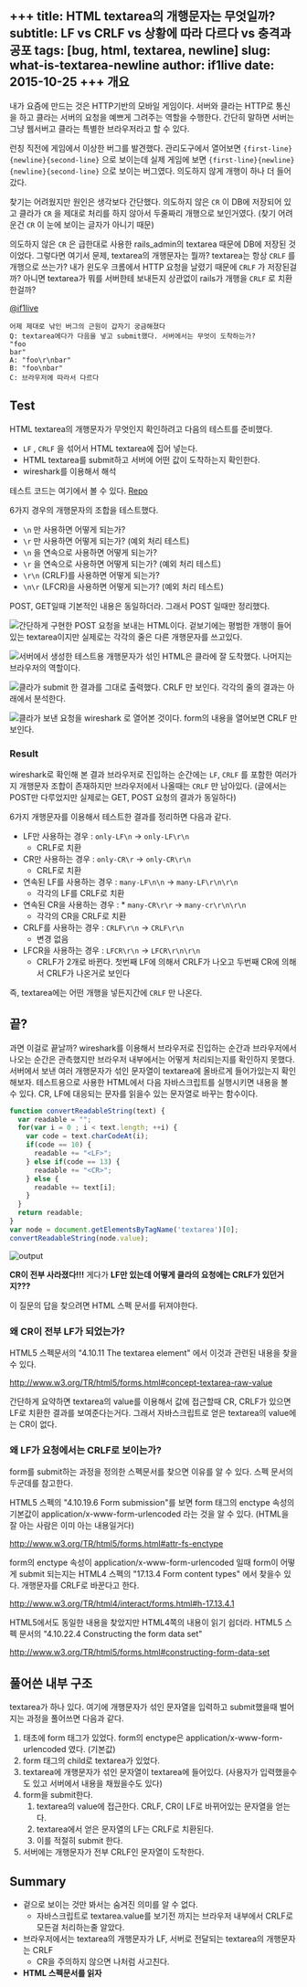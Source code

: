 +++
title: HTML textarea의 개행문자는 무엇일까?
subtitle: LF vs CRLF vs 상황에 따라 다르다 vs 충격과 공포
tags: [bug, html, textarea, newline]
slug: what-is-textarea-newline
author: if1live
date: 2015-10-25
+++
개요
----

내가 요즘에 만드는 것은 HTTP기반의 모바일 게임이다. 서버와 클라는 HTTP로
통신을 하고 클라는 서버의 요청을 예쁘게 그려주는 역할을 수행한다. 간단히
말하면 서버는 그냥 웹서버고 클라는 특별한 브라우저라고 할 수 있다.

런칭 직전에 게임에서 이상한 버그를 발견했다. 관리도구에서 열어보면
`{first-line}{newline}{second-line}` 으로 보이는데 실제 게임에 보면
`{first-line}{newline}{newline}{second-line}` 으로 보이는 버그였다.
의도하지 않게 개행이 하나 더 들어갔다.

찾기는 어려웠지만 원인은 생각보다 간단했다. 의도하지 않은 `CR` 이 DB에
저장되어 있고 클라가 `CR` 을 제대로 처리를 하지 않아서 두줄짜리 개행으로
보인거였다. (찾기 어려운건 `CR` 이 눈에 보이는 글자가 아니기 때문)

의도하지 않은 `CR` 은 급한대로 사용한 rails\_admin의 textarea 때문에
DB에 저장된 것이었다. 그렇다면 여기서 문제, textarea의 개행문자는 뭘까?
textarea는 항상 `CRLF` 를 개행으로 쓰는가? 내가 윈도우 크롬에서 HTTP
요청을 날렸기 때문에 `CRLF` 가 저장된걸까? 아니면 textarea가 뭐를
서버한테 보내든지 상관없이 rails가 개행을 `CRLF` 로 치환한걸까?

[@if1live](https://twitter.com/if1live/status/657422182235119616)

```
어제 제대로 낚인 버그의 근원이 갑자기 궁금해졌다
Q: textarea에다가 다음을 넣고 submit했다. 서버에서는 무엇이 도착하는가?
"foo
bar"
A: "foo\r\nbar"
B: "foo\nbar"
C: 브라우저에 따라서 다르다
```

Test
----

HTML textarea의 개행문자가 무엇인지 확인하려고 다음의 테스트를 준비했다.

-   `LF` , `CRLF` 을 섞어서 HTML textarea에 집어 넣는다.
-   HTML textarea를 submit하고 서버에 어떤 값이 도착하는지 확인한다.
-   wireshark를 이용해서 해석

테스트 코드는 여기에서 볼 수 있다.
[Repo](https://github.com/if1live/libsora.so/tree/master/content/development/what-is-textarea-newline)

6가지 경우의 개행문자의 조합을 테스트했다.

-   `\n` 만 사용하면 어떻게 되는가?
-   `\r` 만 사용하면 어떻게 되는가? (예외 처리 테스트)
-   `\n` 을 연속으로 사용하면 어떻게 되는가?
-   `\r` 을 연속으로 사용하면 어떻게 되는가? (예외 처리 테스트)
-   `\r\n` (CRLF)를 사용하면 어떻게 되는가?
-   `\n\r` (LFCR)을 사용하면 어떻게 되는가? (예외 처리 테스트)

POST, GET일때 기본적인 내용은 동일하더라. 그래서 POST 일때만 정리했다.

![간단하게 구현한 POST 요청을 보내는 HTML이다. 겉보기에는 평범한 개행이
들어있는 textarea이지만 실제로는 각각의 줄은 다른 개행문자를
쓰고있다.]({attach}what-is-textarea-newline/browser-input.png)

![서버에서 생성한 테스트용 개행문자가 섞인 HTML은 클라에 잘 도착했다.
나머지는 브라우저의
역할이다.]({attach}what-is-textarea-newline/wireshark-input.png)

![클라가 submit 한 결과를 그대로 출력했다. `CRLF` 만 보인다. 각각의 줄의
결과는 아래에서
분석한다.]({attach}what-is-textarea-newline/browser-output.png)

![클라가 보낸 요청을 wireshark 로 열어본 것이다. form의 내용을 열어보면
`CRLF` 만
보인다.]({attach}what-is-textarea-newline/wireshark-output.png)

### Result

wireshark로 확인해 본 결과 브라우저로 진입하는 순간에는 `LF`, `CRLF` 를
포함한 여러가지 개행문자 조합이 존재하지만 브라우저에서 나올때는 `CRLF`
만 남아있다. (글에서는 POST만 다루었지만 실제로는 GET, POST 요청의
결과가 동일하다)

6가지 개행문자를 이용해서 테스트한 결과를 정리하면 다음과 같다.

* LF만 사용하는 경우 : `only-LF\n` -> `only-LF\r\n`
    * CRLF로 치환
* CR만 사용하는 경우 : `only-CR\r` -> `only-CR\r\n`
    * CRLF로 치환
* 연속된 LF를 사용하는 경우 : `many-LF\n\n` -> `many-LF\r\n\r\n`
    * 각각의 LF를 CRLF로 치환
* 연속된 CR을 사용하는 경우 : \* `many-CR\r\r` -> `many-cr\r\n\r\n`
    * 각각의 CR을 CRLF로 치환
* CRLF를 사용하는 경우 : `CRLF\r\n` -> `CRLF\r\n`
    * 변경 없음
* LFCR을 사용하는 경우 : `LFCR\r\n` -> `LFCR\r\n\r\n`
    * CRLF가 2개로 바뀐다. 첫번째 LF에 의해서 CRLF가 나오고 두번째 CR에 의해서 CRLF가 나온거로 보인다

즉, textarea에는 어떤 개행을 넣든지간에 `CRLF` 만 나온다.

끝?
---

과면 이걸로 끝날까? wireshark를 이용해서 브라우저로 진입하는 순간과
브라우저에서 나오는 순간은 관측했지만 브라우저 내부에서는 어떻게
처리되는지를 확인하지 못했다. 서버에서 보낸 여러 개행문자가 섞인
문자열이 textarea에 올바르게 들어가있는지 확인해보자. 테스트용으로
사용한 HTML에서 다음 자바스크립트를 실행시키면 내용을 볼 수 있다. CR,
LF에 대응되는 문자를 읽을수 있는 문자열로 바꾸는 함수이다.

```javascript
function convertReadableString(text) {
  var readable = "";
  for(var i = 0 ; i < text.length; ++i) {
    var code = text.charCodeAt(i);
    if(code == 10) {
      readable += "<LF>";
    } else if(code == 13) {
      readable += "<CR>";
    } else {
      readable += text[i];
    }
  }
  return readable;
}
var node = document.getElementsByTagName('textarea')[0];
convertReadableString(node.value);
```

![output]({attach}what-is-textarea-newline/textarea-js.png)

**CR이 전부 사라졌다!!!** 게다가 **LF만 있는데 어떻게 클라의 요청에는
CRLF가 있던거지???**

이 질문의 답을 찾으려면 HTML 스펙 문서를 뒤져야한다.

### 왜 CR이 전부 LF가 되었는가?

HTML5 스펙문서의 "4.10.11 The textarea element" 에서 이것과 관련된
내용을 찾을수 있다.

<http://www.w3.org/TR/html5/forms.html#concept-textarea-raw-value>

간단하게 요약하면 textarea의 value를 이용해서 값에 접근할때 CR, CRLF가
있으면 LF로 치환한 결과를 보여준다는거다. 그래서 자바스크립트로 얻은
textarea의 value에는 CR이 없다.

### 왜 LF가 요청에서는 CRLF로 보이는가?

form를 submit하는 과정을 정의한 스펙문서를 찾으면 이유를 알 수 있다.
스펙 문서의 두군데를 참고한다.

HTML5 스펙의 "4.10.19.6 Form submission"를 보면 form 태그의 enctype
속성의 기본값이 application/x-www-form-urlencoded 라는 것을 알 수 있다.
(HTML을 잘 아는 사람은 이미 아는 내용일거다)

<http://www.w3.org/TR/html5/forms.html#attr-fs-enctype>

form의 enctype 속성이 application/x-www-form-urlencoded 일때 form이
어떻게 submit 되는지는 HTML4 스펙의 "17.13.4 Form content types" 에서
찾을수 있다. 개행문자를 CRLF로 바꾼다고 한다.

<http://www.w3.org/TR/html4/interact/forms.html#h-17.13.4.1>

HTML5에서도 동일한 내용을 찾았지만 HTML4쪽의 내용이 읽기 쉽더라. HTML5
스펙 문서의 "4.10.22.4 Constructing the form data set"

<http://www.w3.org/TR/html5/forms.html#constructing-form-data-set>

풀어쓴 내부 구조
----------------

textarea가 하나 있다. 여기에 개행문자가 섞인 문자열을 입력하고
submit했을때 벌어지는 과정을 풀어쓰면 다음과 같다.

1.  태초에 form 태그가 있었다. form의 enctype은
    application/x-www-form-urlencoded 였다. (기본값)
2.  form 태그의 child로 textarea가 있었다.
3.  textarea에 개행문자가 섞인 문자열이 textarea에 들어있다. (사용자가
    입력했을수도 있고 서버에서 내용을 채웠을수도 있다)
4.  form을 submit한다.
    1.  textarea의 value에 접근한다. CRLF, CR이 LF로 바뀌어있는 문자열을 얻는다.
    2.  textarea에서 얻은 문자열의 LF는 CRLF로 치환된다.
    3.  이를 적절히 submit 한다.
5.  서버에는 개행문자가 전부 CRLF인 문자열이 도착한다.

Summary
-------

* 겉으로 보이는 것만 봐서는 숨겨진 의미를 알 수 없다.
    * 자바스크립트로 textarea.value를 보기전 까지는 브라우저 내부에서 CRLF로 모든걸 처리하는줄 알았다.
* 브라우저에서는 textarea의 개행문자가 LF, 서버로 전달되는 textarea의 개행문자는 CRLF
    * CR을 주의하지 않으면 나처럼 사고친다.
* **HTML 스펙문서를 읽자**
